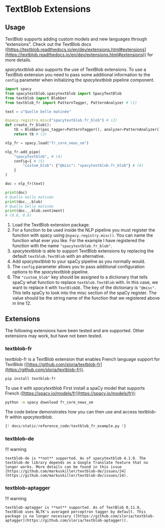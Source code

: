 # TextBlob Extensions

## Usage

TextBlob supports adding custom models and new languages through “extensions”. Check out the TextBlob docs ([https://textblob.readthedocs.io/en/dev/extensions.html#extensions](https://textblob.readthedocs.io/en/dev/extensions.html#extensions)) for more details.

*spacytextblob* also supports the use of TextBlob extensions. To use a TextBlob extension you need to pass some additional information to the `config` parameter when initializing the *spacytextblob* pipeline component.

```python linenums="1"
import spacy
from spacytextblob.spacytextblob import SpacyTextBlob
from textblob import Blobber
from textblob_fr import PatternTagger, PatternAnalyzer # (1)

text = u"Quelle belle matinée"

@spacy.registry.misc("spacytextblob.fr_blob") # (2)
def create_fr_blob():
    tb = Blobber(pos_tagger=PatternTagger(), analyzer=PatternAnalyzer())
    return tb # (3)

nlp_fr = spacy.load("fr_core_news_sm")

nlp_fr.add_pipe(
    "spacytextblob", # (4)
    config={ # (5)
        "custom_blob": {"@misc": "spacytextblob.fr_blob"} # (6)
    }
)

doc = nlp_fr(text)

print(doc)
# Quelle belle matinée
print(doc._.blob)
# Quelle belle matinée
print(doc._.blob.sentiment)
# (0.8, 0.8)
```

1. Load the TextBlob extension package.
2. For a function to be used inside the NLP pipeline you must register the function with spacy using `@spacy.registry.misc()`. You can name the function what ever you like. For the example I have registered the function with the name `"spacytextblob.fr_blob"`.
3. *spacytextblob* is able to support TextBlob extensions by replacing the default `textblob.TextBlob` with an alternative.
4. Add *spacytextblob* to your spaCy pipeline as you normally would.
5. The `config` parameter allows you to pass additional configuration options to the *spacytextblob* pipeline.
6. The `"custom_blob"` key should be assigned to a dictionary that tells spaCy what function to replace `textblob.TextBlob` with. In this case, we want to replace it with `TextBlobDE`. The key of the dictionary is `"@misc"`. This tells spaCy to look into the misc section of the spaCy register. The value should be the string name of the function that we registered above in line 12.

## Extensions

The following extensions have been tested and are supported. Other extensions may work, but have not been tested.

### textblob-fr

textblob-fr is a TextBlob extension that enables French language support for TextBlob ([https://github.com/sloria/textblob-fr](https://github.com/sloria/textblob-fr)).

```bash
pip install textblob-fr
```

To use it with *spacytextblob* First install a spaCy model that supports French ([https://spacy.io/models/fr](https://spacy.io/models/fr)):

```bash
python -m spacy download fr_core_news_sm
```

The code below demonstrates how you can then use and access textblob-fr within *spacytextblob*.

```python linenums="1"
{! docs/static/reference_code/textblob_fr_example.py !}
```

### textblob-de

!!! warning

    textblob-de is **not** supported. As of spacytextblob 4.1.0. The textblob-de library depends on a Google Translate feature that no longer works. More details can be found in this issue [https://github.com/markuskiller/textblob-de/issues/24](https://github.com/markuskiller/textblob-de/issues/24).

### textblob-aptagger

!!! warning

    textblob-aptagger is **not** supported. As of TextBlob 0.11.0, TextBlob uses NLTK's averaged perceptron tagger by default. This package is no longer necessary ([https://github.com/sloria/textblob-aptagger](https://github.com/sloria/textblob-aptagger)).
